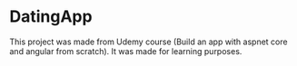 # DatingApp

This project was made from Udemy course (Build an app with aspnet core and angular from scratch). It was made for learning purposes.
